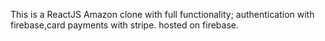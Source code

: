 This is a ReactJS Amazon clone with full functionality; authentication with firebase,card payments with stripe. hosted on firebase.
